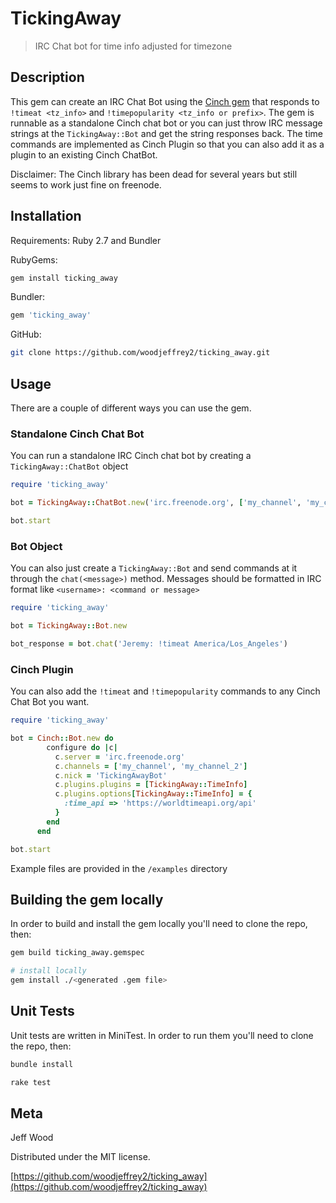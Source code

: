 # TickingAway
> IRC Chat bot for time info adjusted for timezone

## Description

This gem can create an IRC Chat Bot using the [Cinch gem](https://github.com/cinchrb/cinch) that responds to `!timeat <tz_info>` and `!timepopularity <tz_info or prefix>`. The gem is runnable as a standalone Cinch chat bot or you can just throw IRC message strings at the `TickingAway::Bot` and get the string responses back. The time commands are implemented as Cinch Plugin so that you can also add it as a plugin to an existing Cinch ChatBot.

Disclaimer: The Cinch library has been dead for several years but still seems to work just fine on freenode.


## Installation

Requirements: Ruby 2.7 and Bundler

RubyGems:

```sh
gem install ticking_away
```

Bundler:

```ruby
gem 'ticking_away'
```

GitHub:

```sh
git clone https://github.com/woodjeffrey2/ticking_away.git
```

## Usage

There are a couple of different ways you can use the gem.

### Standalone Cinch Chat Bot
You can run a standalone IRC Cinch chat bot by creating a `TickingAway::ChatBot` object

```ruby
require 'ticking_away'

bot = TickingAway::ChatBot.new('irc.freenode.org', ['my_channel', 'my_channel_2'])

bot.start
```

### Bot Object
You can also just create a `TickingAway::Bot` and send commands at it through the `chat(<message>)` method. Messages should be formatted in IRC format like `<username>: <command or message>`

```ruby
require 'ticking_away'

bot = TickingAway::Bot.new

bot_response = bot.chat('Jeremy: !timeat America/Los_Angeles')
```

### Cinch Plugin
You can also add the `!timeat` and `!timepopularity` commands to any Cinch Chat Bot you want.

```ruby
require 'ticking_away'

bot = Cinch::Bot.new do
        configure do |c|
          c.server = 'irc.freenode.org'
          c.channels = ['my_channel', 'my_channel_2']
          c.nick = 'TickingAwayBot'
          c.plugins.plugins = [TickingAway::TimeInfo]
          c.plugins.options[TickingAway::TimeInfo] = {
            :time_api => 'https://worldtimeapi.org/api'
          }
        end
      end

bot.start
```
Example files are provided in the `/examples` directory

## Building the gem locally

In order to build and install the gem locally you'll need to clone the repo, then:

```sh
gem build ticking_away.gemspec

# install locally
gem install ./<generated .gem file>
```

## Unit Tests
Unit tests are written in MiniTest. In order to run them you'll need to clone the repo, then:

```sh
bundle install

rake test
```

## Meta

Jeff Wood

Distributed under the MIT license.

[https://github.com/woodjeffrey2/ticking_away](https://github.com/woodjeffrey2/ticking_away)
